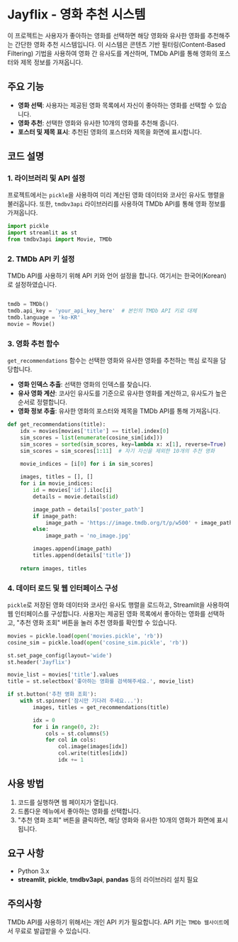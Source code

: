 # Jayflix - 영화 추천 시스템

이 프로젝트는 사용자가 좋아하는 영화를 선택하면 해당 영화와 유사한 영화를 추천해주는 간단한 영화 추천 시스템입니다. 이 시스템은 콘텐츠 기반 필터링(Content-Based Filtering) 기법을 사용하여 영화 간 유사도를 계산하며, TMDb API를 통해 영화의 포스터와 제목 정보를 가져옵니다.

## 주요 기능

- **영화 선택**: 사용자는 제공된 영화 목록에서 자신이 좋아하는 영화를 선택할 수 있습니다.
- **영화 추천**: 선택한 영화와 유사한 10개의 영화를 추천해 줍니다.
- **포스터 및 제목 표시**: 추천된 영화의 포스터와 제목을 화면에 표시합니다.

## 코드 설명

### 1. 라이브러리 및 API 설정

프로젝트에서는 `pickle`을 사용하여 미리 계산된 영화 데이터와 코사인 유사도 행렬을 불러옵니다. 또한, `tmdbv3api` 라이브러리를 사용하여 TMDb API를 통해 영화 정보를 가져옵니다.

```python
import pickle
import streamlit as st
from tmdbv3api import Movie, TMDb
```

### 2. TMDb API 키 설정
TMDb API를 사용하기 위해 API 키와 언어 설정을 합니다. 여기서는 한국어(Korean)로 설정하였습니다.

```python

tmdb = TMDb()
tmdb.api_key = 'your_api_key_here'  # 본인의 TMDb API 키로 대체
tmdb.language = 'ko-KR'
movie = Movie()
```
### 3. 영화 추천 함수
`get_recommendations` 함수는 선택한 영화와 유사한 영화를 추천하는 핵심 로직을 담당합니다.

- **영화 인덱스 추출**: 선택한 영화의 인덱스를 찾습니다.
- **유사 영화 계산**: 코사인 유사도를 기준으로 유사한 영화를 계산하고, 유사도가 높은 순서로 정렬합니다.
- **영화 정보 추출**: 유사한 영화의 포스터와 제목을 TMDb API를 통해 가져옵니다.

```python
def get_recommendations(title):
    idx = movies[movies['title'] == title].index[0]
    sim_scores = list(enumerate(cosine_sim[idx]))
    sim_scores = sorted(sim_scores, key=lambda x: x[1], reverse=True)
    sim_scores = sim_scores[1:11]  # 자기 자신을 제외한 10개의 추천 영화

    movie_indices = [i[0] for i in sim_scores]
    
    images, titles = [], []
    for i in movie_indices:
        id = movies['id'].iloc[i]
        details = movie.details(id)

        image_path = details['poster_path']
        if image_path:
            image_path = 'https://image.tmdb.org/t/p/w500' + image_path
        else:
            image_path = 'no_image.jpg'

        images.append(image_path)
        titles.append(details['title'])
    
    return images, titles
```

### 4. 데이터 로드 및 웹 인터페이스 구성
`pickle`로 저장된 영화 데이터와 코사인 유사도 행렬을 로드하고, Streamlit을 사용하여 웹 인터페이스를 구성합니다. 사용자는 제공된 영화 목록에서 좋아하는 영화를 선택하고, "추천 영화 조회" 버튼을 눌러 추천 영화를 확인할 수 있습니다.

```python
movies = pickle.load(open('movies.pickle', 'rb'))
cosine_sim = pickle.load(open('cosine_sim.pickle', 'rb'))

st.set_page_config(layout='wide')
st.header('Jayflix')

movie_list = movies['title'].values
title = st.selectbox('좋아하는 영화를 검색해주세요.', movie_list)

if st.button('추천 영화 조회'):
    with st.spinner('잠시만 기다려 주세요...'):
        images, titles = get_recommendations(title)

        idx = 0
        for i in range(0, 2):
            cols = st.columns(5)
            for col in cols:
                col.image(images[idx])
                col.write(titles[idx])
                idx += 1
```
## 사용 방법
1. 코드를 실행하면 웹 페이지가 열립니다.
2. 드롭다운 메뉴에서 좋아하는 영화를 선택합니다.
3. "추천 영화 조회" 버튼을 클릭하면, 해당 영화와 유사한 10개의 영화가 화면에 표시됩니다.

## 요구 사항
- Python 3.x
- **streamlit**, **pickle**, **tmdbv3api**, **pandas** 등의 라이브러리 설치 필요

## 주의사항
TMDb API를 사용하기 위해서는 개인 API 키가 필요합니다. API 키는 `TMDb 웹사이트`에서 무료로 발급받을 수 있습니다.
